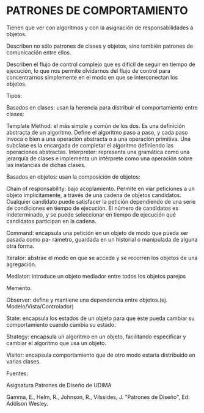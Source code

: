 # PATRONES DE COMPORTAMIENTO


Tienen que ver con algoritmos y con la asignación de responsabilidades a objetos.

Describen no sólo patrones de clases y objetos, sino también patrones de comunicación entre ellos.

Describen el flujo de control complejo que es difícil de seguir en tiempo de ejecución, lo que nos permite olvidarnos del flujo de control para concentrarnos simplemente en el modo en que se interconectan los objetos.

Tipos:

Basados en clases: usan la herencia para distribuir el comportamiento entre clases:

Template Method: el más simple y común de los dos. Es una definición abstracta de un algoritmo. Define el algoritmo paso a paso, y cada paso invoca o bien a una operación abstracta o a una operación primitiva. Una subclase es la encargada de completar el algoritmo definiendo las operaciones abstractas.
Interpreter: representa una gramática como una jerarquía de clases e implementa un intérprete como una operación sobre las instancias de dichas clases.

Basados en objetos: usan la composición de objetos:

Chain of responsability: bajo acoplamiento. Permite en viar peticiones a un objeto implícitamente, a través de una cadena de objetos candidatos. Cualquier candidato puede satisfacer la petición dependiendo de una serie de condiciones en tiempo de ejecución. El número de candidatos es indeterminado, y se puede seleccionar en tiempo de ejecución qué candidatos participan en la cadena.

Command: encapsula una petición en un objeto de modo que pueda ser pasada como pa- rámetro, guardada en un historial o manipulada de alguna otra forma.

Iterator: abstrae el modo en que se accede y se recorren los objetos de una agregación.

Mediator: introduce un objeto mediador entre todos los objetos parejos

Memento.

Observer: define y mantiene una dependencia entre objetos.(ej. Modelo/Vista/Controlador)

State: encapsula los estados de un objeto para que éste pueda cambiar su comportamiento cuando cambia su estado.

Strategy: encapsula un algoritmo en un objeto, facilitando especificar y cambiar el algoritmo que usa un objeto.

Visitor: encapsula comportamiento que de otro modo estaría distribuido en varias clases.

Fuentes:

Asignatura Patrones de Diseño de UDIMA

Gamma, E., Helm, R., Johnson, R., Vilssides, J. "Patrones de Diseño", Ed: Addison Wesley.

